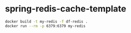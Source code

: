 # spring-redis-cache-template



```sh
docker build -t my-redis -f df-redis .
docker run --rm -p 6379:6379 my-redis
```

